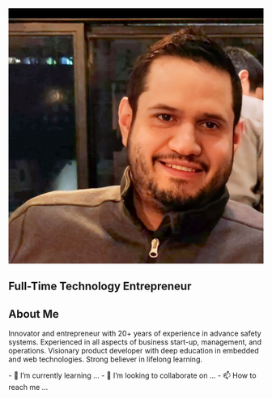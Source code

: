 <section class="hero">
        <div>
            <img src="mypicture.png.jpg" id="mypicture" alt="Daniel Fores
                    Picture">
        </div>
        <h2>
            Full-Time Technology Entrepreneur
        </h2>
    </section>
        <div class="title">
            <h2>About Me</h2>
        </div>
        <div>
            <p>
                Innovator and entrepreneur with 20+ years of experience in
                advance safety
                systems. Experienced in all aspects of business
                start-up, management, and operations. Visionary product
                developer with deep education in
                embedded and web technologies. Strong believer in lifelong
                learning.
            </p>
        </div>
    </section>
- 🌱 I’m currently learning ...
- 💞️ I’m looking to collaborate on ...
- 📫 How to reach me ...

<!---
danielfloresd/danielfloresd is a ✨ special ✨ repository because its `README.md` (this file) appears on your GitHub profile.
You can click the Preview link to take a look at your changes.
--->
